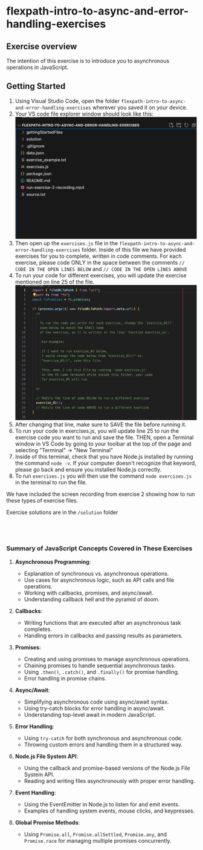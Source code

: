 
# flexpath-intro-to-async-and-error-handling-exercises

## Exercise overview

The intention of this exercise is to introduce you to asynchronous operations
in JavaScript.


## Getting Started


1. Using Visual Studio Code, open the folder `flexpath-intro-to-async-and-error-handling-exercises` 
   wherever you saved it on your device. 
2. Your VS code file explorer window should look like this:
   ![File Explorer View](gettingStartedFiles/file-explorer.png)
3. Then open up the `exercises.js` file in the `flexpath-intro-to-async-and-error-handling-exercises` folder. 
   Inside of this file we have provided exercises for you to complete, written 
   in code comments. For each exercise, please code ONLY in the space 
   between the comments `// CODE IN THE OPEN LINES BELOW` and `// CODE IN THE OPEN LINES ABOVE` 
4. To run your code for different exercises, you will update the exercise mentioned
   on line 25 of the file. 
   ![To run a different exercise, change this line](gettingStartedFiles/whereToEditToRunExercise.png)
5. After changing that line, make sure to SAVE the file before running it.
6. To run your code in exercises.js, you will update line 25 to run the exercise code
   you want to run and save the file. THEN, open a Terminal window in VS Code 
   by going to your toolbar at the top of the page and selecting 
   "Terminal" -> "New Terminal"
7. Inside of this terminal, check that you have Node.js installed by running the 
   command `node -v`. If your computer doesn't recognize that keyword, please
   go back and ensure you installed Node.js correctly.
8. To run `exercises.js` you will then use the command `node exercises.js` in the
   terminal to run the file.

We have included the screen recording from exercise 2 showing how to run these
types of exercise files. 

Exercise solutions are in the `/solution` folder

&nbsp;
---

### Summary of JavaScript Concepts Covered in These Exercises

1. **Asynchronous Programming**:
    
    - Explanation of synchronous vs. asynchronous operations.
    - Use cases for asynchronous logic, such as API calls and file operations.
    - Working with callbacks, promises, and async/await.
    - Understanding callback hell and the pyramid of doom.
2. **Callbacks**:
    
    - Writing functions that are executed after an asynchronous task completes.
    - Handling errors in callbacks and passing results as parameters.
3. **Promises**:
    
    - Creating and using promises to manage asynchronous operations.
    - Chaining promises to handle sequential asynchronous tasks.
    - Using `.then()`, `.catch()`, and `.finally()` for promise handling.
    - Error handling in promise chains.
4. **Async/Await**:
    
    - Simplifying asynchronous code using async/await syntax.
    - Using try-catch blocks for error handling in async/await.
    - Understanding top-level await in modern JavaScript.
5. **Error Handling**:
    
    - Using `try-catch` for both synchronous and asynchronous code.
    - Throwing custom errors and handling them in a structured way.
6. **Node.js File System API**:
    
    - Using the callback and promise-based versions of the Node.js File System API.
    - Reading and writing files asynchronously with proper error handling.
7. **Event Handling**:
    
    - Using the EventEmitter in Node.js to listen for and emit events.
    - Examples of handling system events, mouse clicks, and keypresses.
8. **Global Promise Methods**:
    
    - Using `Promise.all`, `Promise.allSettled`, `Promise.any`, and `Promise.race` for managing multiple promises concurrently.
